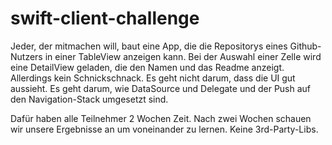 # swift-client-challenge

Jeder, der mitmachen will, baut eine App, die die Repositorys eines Github-Nutzers in einer TableView anzeigen kann. Bei der Auswahl einer Zelle wird eine DetailView geladen, die den Namen und das Readme anzeigt. Allerdings kein Schnickschnack. Es geht nicht darum, dass die UI gut aussieht. Es geht darum, wie DataSource und Delegate und der Push auf den Navigation-Stack umgesetzt sind.

Dafür haben alle Teilnehmer 2 Wochen Zeit.
Nach zwei Wochen schauen wir unsere Ergebnisse an um voneinander zu lernen.
Keine 3rd-Party-Libs.
 

